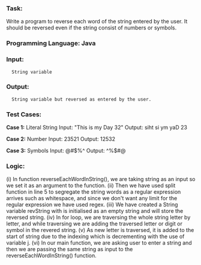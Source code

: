 ### Task: 
Write a program to reverse each word of the string entered by the user. It should be reversed even if the string consist of numbers or symbols.

### Programming Language: Java

### Input: 
      String variable

### Output: 
      String variable but reversed as entered by the user.

### Test Cases:

**Case 1:** 
Literal String
	Input: "This is my Day 32"
	Output: siht si ym yaD 23

**Case 2:**
Number
	Input: 23521
	Output: 12532

**Case 3:**
Symbols
	Input: @#$%^
	Output: ^%$#@

### Logic:
(i) In function reverseEachWordInString(), we are taking string as an input so we set it as an argument to the function.
(ii) Then we have used split function in line 5 to segregate the string words as a regular expression arrives such as whitespace, and since we don't want any limit for the regular expression we have used regex.
(iii) We have created a String variable revString with is initialised as an empty string and will store the reversed string.
(iv) In for loop, we are traversing the whole string letter by letter, and while traversing we are adding the traversed letter or digit or symbol in the revered string.
(v) As new letter is traversed, it is added to the start of string due to the indexing which is decrementing with the use of variable j.
(vi) In our main function, we are asking user to enter a string and then we are passing the same string as input to the reverseEachWordInString() function.
